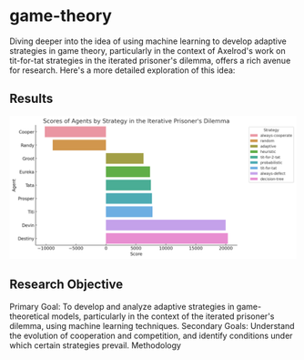 # game-theory
Diving deeper into the idea of using machine learning to develop adaptive strategies in game theory, particularly in the context of Axelrod's work on tit-for-tat strategies in the iterated prisoner's dilemma, offers a rich avenue for research. Here's a more detailed exploration of this idea:

## Results
![alt text](results.png)

## Research Objective
Primary Goal: To develop and analyze adaptive strategies in game-theoretical models, particularly in the context of the iterated prisoner's dilemma, using machine learning techniques.
Secondary Goals: Understand the evolution of cooperation and competition, and identify conditions under which certain strategies prevail.
Methodology
